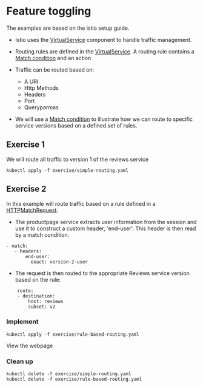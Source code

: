 # Feature toggling

The examples are based on the istio setup guide.

* Istio uses the [VirtualService](https://istio.io/docs/reference/config/networking/virtual-service/) component to handle traffic management.
* Routing rules are defined in the [VirtualService](https://istio.io/docs/reference/config/networking/virtual-service/). A routing rule contains a [Match condition](https://istio.io/docs/reference/config/networking/virtual-service/#HTTPMatchRequest) and an action
* Traffic can be routed based on:
  * A URI 
  * Http Methods 
  * Headers 
  * Port 
  * Queryparmas



* We will use a [Match condition](https://istio.io/docs/reference/config/networking/virtual-service/#HTTPMatchRequest) to illustrate how we can route to specific service versions based on a defined set of rules.

## Exercise 1
We will route all traffic to version 1 of the reviews service

```
kubectl apply -f exercise/simple-routing.yaml
```

## Exercise 2
In this example will route traffic based on a rule defined in a
[HTTPMatchRequest](https://istio.io/docs/reference/config/networking/virtual-service/#HTTPMatchRequest). 
* The productpage service extracts user information from the session and use it to construct a custom header, 'end-user'. This header is then read by a match condition.

```
- match:
   - headers:
       end-user:
         exact: version-2-user
```

* The request is then routed to the appropriate Reviews service version based on the rule:
```
    route:
    - destination:
        host: reviews
        subset: v2
```
### Implement

```
kubectl apply -f exercise/rule-based-routing.yaml
```


View the webpage

### Clean up

```
kubectl delete -f exercise/simple-routing.yaml
kubectl delete -f exercise/rule-based-routing.yaml
```
